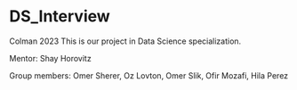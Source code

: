 # DS_Interview
Colman 2023
This is our project in Data Science specialization.

Mentor: 
Shay Horovitz

Group members:
Omer Sherer,
Oz Lovton,
Omer Slik,
Ofir Mozafi,
Hila Perez
